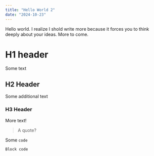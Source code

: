 ```yaml
---
title: "Hello World 2"
date: "2024-10-23"
---
```


Hello world. I realize I shold write more because it forces you to think deeply about your ideas. More to come.

# H1 header

Some text

## H2 Header

Some additional text

### H3 Header

More text!

> A quote?

Some `code`

```
Block code
```
